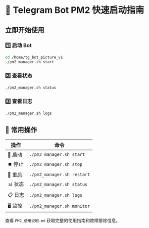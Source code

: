 # 🚀 Telegram Bot PM2 快速启动指南

## 立即开始使用

### 1️⃣ 启动 Bot
```bash
cd /home/tg_bot_picture_v1
./pm2_manager.sh start
```

### 2️⃣ 查看状态
```bash
./pm2_manager.sh status
```

### 3️⃣ 查看日志
```bash
./pm2_manager.sh logs
```

## 🎯 常用操作

| 操作 | 命令 |
|------|------|
| 🚀 启动 | `./pm2_manager.sh start` |
| ⏹️ 停止 | `./pm2_manager.sh stop` |
| 🔄 重启 | `./pm2_manager.sh restart` |
| 📊 状态 | `./pm2_manager.sh status` |
| 📋 日志 | `./pm2_manager.sh logs` |
| 🖥️ 监控 | `./pm2_manager.sh monitor` |


查看 `PM2_使用说明.md` 获取完整的使用指南和故障排除信息。 